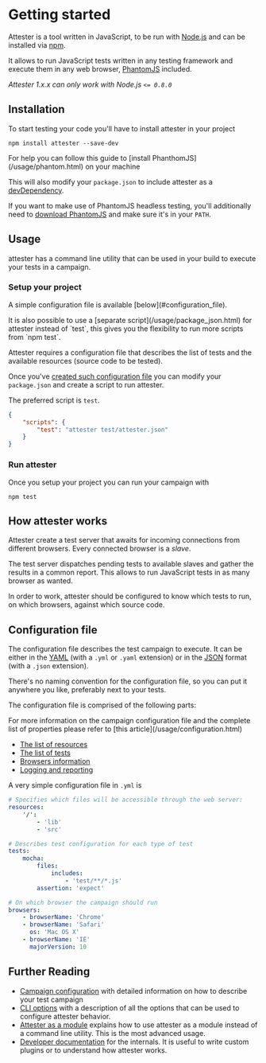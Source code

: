 # Getting started

Attester is a tool written in JavaScript, to be run with [Node.js](http://nodejs.org/) and can be installed via [npm](https://npmjs.org/).

It allows to run JavaScript tests written in any testing framework and execute them in any web browser, [PhantomJS](http://phantomjs.org/) included.

_Attester 1.x.x can only work with Node.js `<= 0.8.0`_

## Installation

To start testing your code you'll have to install attester in your project

````
npm install attester --save-dev
````

<aside class="note">For help you can follow this guide to [install PhanthomJS](/usage/phantom.html) on your machine</aside>

This will also modify your `package.json` to include attester as a [devDependency](https://npmjs.org/doc/json.html#devDependencies).

If you want to make use of PhantomJS headless testing, you'll additionally need to [download PhantomJS](http://phantomjs.org/download.html) and make sure it's in your `PATH`.


## Usage

attester has a command line utility that can be used in your build to execute your tests in a campaign.

### Setup your project

<aside class="note">
	<p>A simple configuration file is available [below](#configuration_file).</p>
	<p>It is also possible to use a [separate script](/usage/package_json.html) for attester instead of `test`, this gives you the flexibility to run more scripts from `npm test`.</p>
</aside>

Attester requires a configuration file that describes the list of tests and the available resources (source code to be tested).

Once you've [created such configuration file](/usage/configuration.html) you can modify your `package.json` and create a script to run attester.

The preferred script is `test`.

````json
{
	"scripts": {
		"test": "attester test/attester.json"
	}
}
````

### Run attester

Once you setup your project you can run your campaign with

````
npm test
````

## How attester works

Attester create a test server that awaits for incoming connections from different browsers. Every connected browser is a _slave_.

The test server dispatches pending tests to available slaves and gather the results in a common report. This allows to run JavaScript tests in as many browser as wanted.

In order to work, attester should be configured to know which tests to run, on which browsers, against which source code.

## Configuration file

The configuration file describes the test campaign to execute. It can be either in the [YAML](http://en.wikipedia.org/wiki/YAML) (with a `.yml` or `.yaml` extension) or in the [JSON](http://en.wikipedia.org/wiki/Json) format (with a `.json` extension).

There's no naming convention for the configuration file, so you can put it anywhere you like, preferably next to your tests.

The configuration file is comprised of the following parts:

<aside class="note">For more information on the campaign configuration file and the complete list of properties please refer to [this article](/usage/configuration.html)</aside>

* [The list of resources](/usage/configuration.html#resources)
* [The list of tests](/usage/configuration.html#tests)
* [Browsers information](/usage/configuration.html#browsers)
* [Logging and reporting](/usage/configuration.html#reports)

A very simple configuration file in `.yml` is

````yaml
# Specifies which files will be accessible through the web server:
resources:
	'/':
		- 'lib'
		- 'src'

# Describes test configuration for each type of test
tests:
	mocha:
		files:
			includes:
				- 'test/**/*.js'
		assertion: 'expect'

# On which browser the campaign should run
browsers:
	- browserName: 'Chrome'
	- browserName: 'Safari'
	  os: 'Mac OS X'
	- browserName: 'IE'
      majorVersion: 10
````

## Further Reading

* [Campaign configuration](/usage/configuration.html) with detailed information on how to describe your test campaign
* [CLI options](/usage/command_line.html) with a description of all the options that can be used to configure attester behavior.
* [Attester as a module](/usage/module.html) explains how to use attester as a module instead of a command line utility. This is the most advanced usage.
* [Developer documentation](/api/index.html) for the internals. It is useful to write custom plugins or to understand how attester works.
